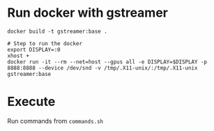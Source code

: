 

# Run docker with gstreamer

```bahs
docker build -t gstreamer:base .
```

```
# Step to run the docker
export DISPLAY=:0
xhost +
docker run -it --rm --net=host --gpus all -e DISPLAY=$DISPLAY -p 8888:8888 --device /dev/snd -v /tmp/.X11-unix/:/tmp/.X11-unix gstreamer:base
```


# Execute

Run commands from `commands.sh`